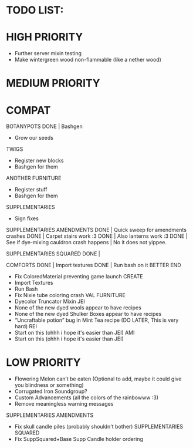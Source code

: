 # TODO LIST:
# HIGH PRIORITY
- Further server mixin testing
- Make wintergreen wood non-flammable (like a nether wood)

# MEDIUM PRIORITY
   # COMPAT

BOTANYPOTS
DONE | Bashgen
- Grow our seeds

TWIGS
- Register new blocks
- Bashgen for them

ANOTHER FURNITURE
- Register stuff
- Bashgen for them

SUPPLEMENTARIES
- Sign fixes

SUPPLEMENTARIES AMENDMENTS
DONE | Quick sweep for amendments crashes
DONE | Carpet stairs work :3 
DONE | Also lanterns work :3 
DONE | See if dye-mixing cauldron crash happens | No it does not yippee. 

SUPPLEMENTARIES SQUARED
DONE |

COMFORTS
DONE | Import textures
DONE | Run bash on it
BETTER END
- Fix ColoredMaterial preventing game launch
CREATE
- Import Textures
- Run Bash
- Fix Nixie tube coloring crash
VAL FURNITURE
- Dyecolor Truncator Mixin
JEI
- None of the new dyed wools appear to have recipes
- None of the new dyed Shulker Boxes appear to have recipes
- “Uncraftable potion” bug in Mint Tea recipe (DO LATER, This is very hard)
REI
- Start on this (ohhh i hope it's easier than JEI)
AMI
- Start on this (ohhh i hope it's easier than JEI)

# LOW PRIORITY
- Flowering Melon can’t be eaten (Optional to add, maybe it could give you blindness or something)
- Corrugated Iron Soundgroup?
- Custom Advancements (all the colors of the rainbowww :3)
- Remove meaningless warning messages

SUPPLEMENTARIES AMENDMENTS
- Fix skull candle piles (probably shouldn't bother)
SUPPLEMENTARIES SQUARED
- Fix SuppSquared+Base Supp Candle holder ordering
